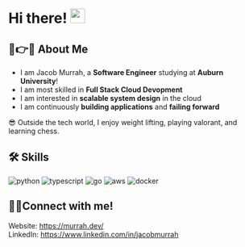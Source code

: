 # Hi there! <img src="https://media.giphy.com/media/hvRJCLFzcasrR4ia7z/giphy.gif" width="29px" height="29px">

## 🚀👉😊 About Me

- I am Jacob Murrah, a **Software Engineer** studying at **Auburn University**! 
- I am most skilled in **Full Stack Cloud Devopment**
- I am interested in **scalable system design** in the cloud
- I am continuously **building applications** and **failing forward**

😎 Outside the tech world, I enjoy weight lifting, playing valorant, and learning chess.

## 🛠️ Skills
![python]( 	https://img.shields.io/badge/Python-FFD43B?style=for-the-badge&logo=python&logoColor=blue)
![typescript](https://img.shields.io/badge/TypeScript-007ACC?style=for-the-badge&logo=typescript&logoColor=white)
![go](https://img.shields.io/badge/Go-00ADD8?style=for-the-badge&logo=go&logoColor=white)
![aws](https://img.shields.io/badge/Amazon_AWS-FF9900?style=for-the-badge&logo=amazonaws&logoColor=white)
![docker](https://img.shields.io/badge/Docker-2CA5E0?style=for-the-badge&logo=docker&logoColor=white)

## 📲🤙Connect with me!
Website: https://murrah.dev/  
LinkedIn: https://www.linkedin.com/in/jacobmurrah
